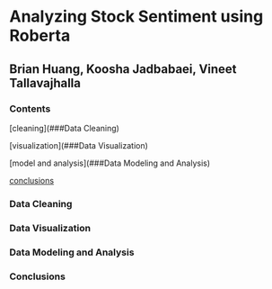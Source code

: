 # Analyzing Stock Sentiment using Roberta

## Brian Huang, Koosha Jadbabaei, Vineet Tallavajhalla

### Contents
[cleaning](###Data Cleaning)

[visualization](###Data Visualization)

[model and analysis](###Data Modeling and Analysis)

[conclusions](###Conclusions)

### Data Cleaning

### Data Visualization

### Data Modeling and Analysis 

### Conclusions

